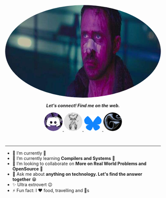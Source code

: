 
<div style="text-align: center;">
  <img src="https://github.com/kokorox2006/kokorox2006/blob/main/Images/Kokoroxbanner.jpg" alt="Profile Pic" style="border-radius: 50%; width: 1200px; height: 300px;" />
</div>
<p align="center">
  <b><i>Let's connect! Find me on the web.</i></b>
 </p>
<p align="center" >
  <a href="https://discord.com/users/meloxmubee" target="_blank">
    <img src="https://github.com/MKisKrazy/kokorox2006/blob/patch-1/Images/discordimg-modified.png" alt="Discord" width="60" style="border-radius: 50%;"/>
  </a>
  <a href="https://x.com/kokorox2006" target="_blank">
    <img src="https://github.com/MKisKrazy/kokorox2006/blob/patch-1/Images/dagger%20da-modified.png" alt="X (Twitter)" width="60" style="border-radius: 50%;"/>
  </a>
   <a href="https://bsky.app/profile/kokorox2006.bsky.social" target="_blank">
    <img src="https://github.com/MKisKrazy/kokorox2006/blob/patch-1/Images/busy-removebg-preview.png" alt="bluesky" width="60" style="border-radius: 50%;"/>
  </a>
  <a href="mailto:kokorox2006@gmail.com" target="_blank">
    <img src="https://github.com/MKisKrazy/kokorox2006/blob/patch-1/Images/gmailimg-modified.png" alt="Gmail" width="60" style="border-radius: 50%;"/>
  </a>
 
</p>


<br />
<hr />

- 🔭 I’m currently  :shushing_face:
- 🌱 I’m currently learning **Compilers and Systems**  :thinking:
- 👯 I’m looking to collaborate on **More on Real World Problems and OpenSource** :slightly_smiling_face:
- 💬 Ask me about **anything on technology. Let's find the answer together** :grin:
- :sparkles: Ultra extrovert :wink:
- ⚡ Fun fact: I :heart: food, travelling and :dog:s
